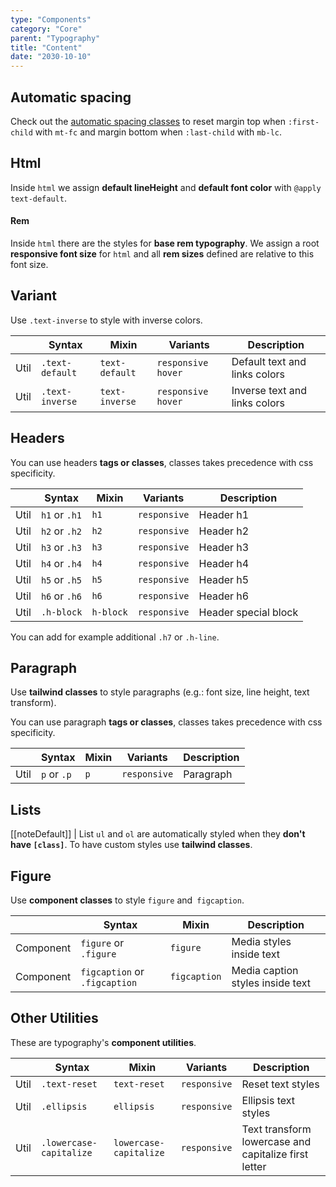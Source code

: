 ```yaml
---
type: "Components"
category: "Core"
parent: "Typography"
title: "Content"
date: "2030-10-10"
---
```


## Automatic spacing

Check out the [automatic spacing classes](/components/core/general/css#utils) to reset margin top when `:first-child` with `mt-fc` and margin bottom when `:last-child` with `mb-lc`.

## Html

Inside `html` we assign **default lineHeight** and **default font color** with `@apply text-default`.

#### Rem

Inside `html` there are the styles for **base rem typography**. We assign a root **responsive font size** for `html` and all **rem sizes** defined are relative to this font size.

## Variant

Use `.text-inverse` to style with inverse colors.

<div class="table-scroll">

|                      | Syntax                          | Mixin            | Variants               | Description                   |
| ----------------------- | ---------------------------- | -----------------| ----------------------------- |----------------------------- |
| Util                  | `.text-default`       | `text-default`                | `responsive hover`                | Default text and links colors            |
| Util                  | `.text-inverse`       | `text-inverse`                | `responsive hover`                | Inverse text and links colors            |

</div>

<demo>
  <demovanilla src="vanilla/components/core/typography/variant">
  </demovanilla>
</demo>

## Headers

You can use headers **tags or classes**, classes takes precedence with css specificity.

<div class="table-scroll">

|                      | Syntax                          | Mixin            | Variants               | Description                   |
| ----------------------- | ---------------------------- | -----------------| ----------------------------- |----------------------------- |
| Util                  | `h1` or `.h1`       | `h1`                | `responsive`                | Header h1            |
| Util                  | `h2` or `.h2`       | `h2`                | `responsive`                | Header h2            |
| Util                  | `h3` or `.h3`       | `h3`                | `responsive`                | Header h3            |
| Util                  | `h4` or `.h4`       | `h4`                | `responsive`                | Header h4            |
| Util                  | `h5` or `.h5`       | `h5`                | `responsive`                | Header h5            |
| Util                  | `h6` or `.h6`       | `h6`                | `responsive`                | Header h6            |
| Util                  | `.h-block`       | `h-block`                | `responsive`                | Header special block            |

</div>

<demo>
  <demovanilla src="vanilla/components/core/typography/headers">
  </demovanilla>
</demo>

You can add for example additional `.h7` or `.h-line`.

## Paragraph

Use **tailwind classes** to style paragraphs (e.g.: font size, line height, text transform).

You can use paragraph **tags or classes**, classes takes precedence with css specificity.

<div class="table-scroll">

|                      | Syntax                          | Mixin            | Variants               | Description                   |
| ----------------------- | ---------------------------- | -----------------| ----------------------------- |----------------------------- |
| Util                  | `p` or `.p`       | `p`                | `responsive`                | Paragraph            |

</div>

<demo>
  <demovanilla src="vanilla/components/core/typography/paragraph">
  </demovanilla>
</demo>

## Lists

[[noteDefault]]
| List `ul` and `ol` are automatically styled when they **don't have `[class]`**. To have custom styles use **tailwind classes**.

<demo>
  <demovanilla src="vanilla/components/core/typography/list">
  </demovanilla>
</demo>

## Figure

Use **component classes** to style `figure` and` figcaption`.

<div class="table-scroll">

|                      | Syntax                          | Mixin            | Description                   |
| ----------------------- | ----------------------------------------- | -----------------------------| ----------------------------- |
| Component                  | `figure` or `.figure`                     | `figure`                | Media styles inside text            |
| Component                  | `figcaption` or `.figcaption`                     | `figcaption`                | Media caption styles inside text            |

</div>

<demo>
  <demovanilla src="vanilla/components/core/typography/figure">
  </demovanilla>
</demo>

## Other Utilities

These are typography's **component utilities**.

<div class="table-scroll">

|                      | Syntax                          | Mixin            | Variants               | Description                   |
| ----------------------- | ---------------------------- | -----------------| ----------------------------- |----------------------------- |
| Util                  | `.text-reset`       | `text-reset`                | `responsive`                | Reset text styles            |
| Util                  | `.ellipsis`       | `ellipsis`                | `responsive`                | Ellipsis text styles            |
| Util                  | `.lowercase-capitalize`       | `lowercase-capitalize`                | `responsive`                | Text transform lowercase and capitalize first letter            |

</div>
